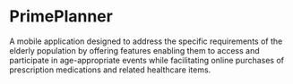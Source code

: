 # PrimePlanner
A mobile application designed to address the specific requirements of the elderly population by offering features enabling them to access and participate in age-appropriate events while facilitating online purchases of prescription medications and related healthcare items.
